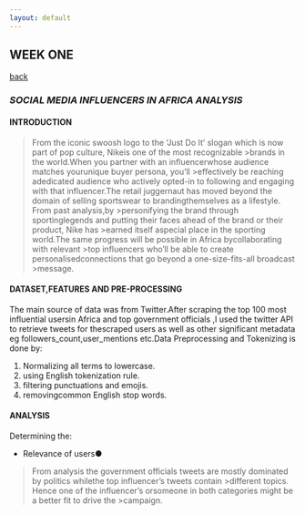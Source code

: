 ```yaml
---
layout: default
---
```


## WEEK ONE
[back](./)


### *SOCIAL MEDIA INFLUENCERS IN AFRICA ANALYSIS*

#### INTRODUCTION

>From the iconic swoosh logo to the ‘Just Do It’ slogan which is now part of pop culture, Nikeis one of the most recognizable >brands in the world.​When you partner with an influencerwhose audience matches your ​unique buyer persona​, you’ll >effectively be reaching adedicated audience who actively opted-in to following and engaging with that influencer.The retail juggernaut has moved beyond the domain of selling sportswear to brandingthemselves as a lifestyle. From past analysis,by >personifying the brand through  sportinglegends and putting their faces ahead of the ​brand​ or their product, Nike has >earned itself aspecial place in the sporting world.The same progress will be possible in Africa bycollaborating with relevant >top influencers who’ll be able to create personalisedconnections that go beyond a one-size-fits-all broadcast >message.

#### DATASET,FEATURES AND PRE-PROCESSING
The main source of data was from Twitter.After scraping the top 100 most influential usersin Africa and top government officials ​,​I used the twitter API to retrieve tweets for thescraped users as well as other significant metadata eg followers_count,user_mentions etc.Data Preprocessing and Tokenizing is done by:
1. Normalizing all terms to lowercase.
2. using English tokenization rule. 
3. filtering punctuations and emojis. 
4. removingcommon English stop words.


#### ANALYSIS
Determining the:
* Relevance of users●
>From analysis the government officials tweets are mostly dominated by politics whilethe top influencer’s tweets contain >different topics. Hence one of the influencer’s orsomeone in both categories might be a better fit to drive the >campaign.




